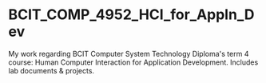 # BCIT_COMP_4952_HCI_for_Appln_Dev

My work regarding BCIT Computer System Technology Diploma's term 4 course: Human Computer Interaction for Application Development. Includes lab documents & projects.

